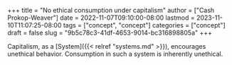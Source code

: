 +++
title = "No ethical consumption under capitalism"
author = ["Cash Prokop-Weaver"]
date = 2022-11-07T09:10:00-08:00
lastmod = 2023-11-10T11:07:25-08:00
tags = ["concept", "concept"]
categories = ["concept"]
draft = false
slug = "9b5c78c3-41df-4653-9014-bc316898805a"
+++

Capitalism, as a [System]({{< relref "systems.md" >}}), encourages unethical behavior. Consumption in such a system is inherently unethical.
